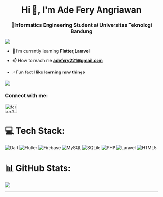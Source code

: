 <h1 align="center">Hi 👋, I'm Ade Fery Angriawan</h1>
<h3 align="center">📝Informatics Engineering Student at Universitas Teknologi Bandung</h3>

[![](https://visitcount.itsvg.in/api?id=ferya2&icon=2&color=1)](https://visitcount.itsvg.in)

- 🌱 I’m currently learning **Flutter,Laravel**

- 📫 How to reach me **adefery221@gmail.com**

- ⚡ Fun fact **I like learning new things**

<p align="left"> <img src="https://github-readme-stats.vercel.app/api?username=ferya2&show_icons=true&theme=radical" /> </p>

<h3 align="left">Connect with me:</h3>
<p align="left">
<a href="https://instagram.com/fery.a2__" target="blank"><img align="center" src="https://raw.githubusercontent.com/rahuldkjain/github-profile-readme-generator/master/src/images/icons/Social/instagram.svg" alt="fery.a2__" height="30" width="40" /></a>
</p>


# 💻 Tech Stack:
![Dart](https://img.shields.io/badge/dart-%230175C2.svg?style=for-the-badge&logo=dart&logoColor=white) ![Flutter](https://img.shields.io/badge/Flutter-%2302569B.svg?style=for-the-badge&logo=Flutter&logoColor=white) ![Firebase](https://img.shields.io/badge/firebase-a08021?style=for-the-badge&logo=firebase&logoColor=ffcd34) ![MySQL](https://img.shields.io/badge/mysql-4479A1.svg?style=for-the-badge&logo=mysql&logoColor=white) ![SQLite](https://img.shields.io/badge/sqlite-%2307405e.svg?style=for-the-badge&logo=sqlite&logoColor=white) ![PHP](https://img.shields.io/badge/php-%23777BB4.svg?style=for-the-badge&logo=php&logoColor=white) ![Laravel](https://img.shields.io/badge/laravel-%23FF2D20.svg?style=for-the-badge&logo=laravel&logoColor=white) ![HTML5](https://img.shields.io/badge/html5-%23E34F26.svg?style=for-the-badge&logo=html5&logoColor=white)
# 📊 GitHub Stats:
![](https://github-readme-stats.vercel.app/api?username=ferya2&theme=dark&hide_border=false&include_all_commits=false&count_private=false)<br/>


---




